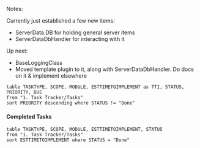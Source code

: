 
Notes:


Currently just established a few new items:
- ServerData.DB for holding general server items
- ServerDataDbHandler for interacting with it

Up next: 
- BaseLoggingClass
- Moved template plugin to it, along with ServerDataDbHandler. Do docs on it & implement elsewhere


```dataview
table TASKTYPE, SCOPE, MODULE, ESTTIMETOIMPLEMENT as TTI, STATUS, PRIORITY, DUE
from "1. Task Tracker/Tasks"
sort PRIORITY descending where STATUS != "Done"

```

#### Completed Tasks

```dataview
table TASKTYPE, SCOPE, MODULE, ESTTIMETOIMPLEMENT, STATUS
from "1. Task Tracker/Tasks"
sort ESTTIMETOIMPLEMENT where STATUS = "Done"

```








